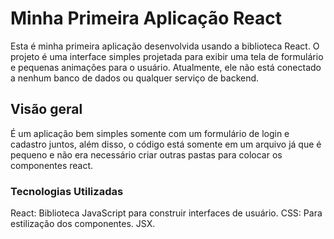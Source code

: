 # Minha Primeira Aplicação React

Esta é minha primeira aplicação desenvolvida usando a biblioteca React. O projeto é uma interface simples projetada para exibir uma tela de formulário e pequenas animações para o usuário. Atualmente, ele não está conectado a nenhum banco de dados ou qualquer serviço de backend.

## Visão geral

É um aplicação bem simples somente com um formulário de login e cadastro juntos, além disso, o código está somente em um arquivo já que é pequeno e não era necessário criar outras pastas para colocar os componentes react.

### Tecnologias Utilizadas

React: Biblioteca JavaScript para construir interfaces de usuário.
CSS: Para estilização dos componentes.
JSX.
